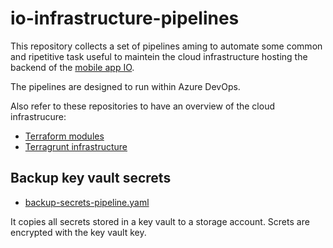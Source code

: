 # io-infrastructure-pipelines

This repository collects a set of pipelines aming to automate some common and ripetitive task useful to maintein the cloud infrastructure hosting the backend of the [mobile app IO](https://io.italia.it/).

The pipelines are designed to run within Azure DevOps.

Also refer to these repositories to have an overview of the cloud infrastrucure:

* [Terraform modules](https://github.com/pagopa/io-infrastructure-modules-new)
* [Terragrunt infrastructure](https://github.com/pagopa/io-infrastructure-live-new)

## Backup key vault secrets

* [backup-secrets-pipeline.yaml](./pipelines/backup-secrets-pipeline.yaml)

It  copies all secrets stored in a key vault to a storage account.
Screts are encrypted with the key vault key.
